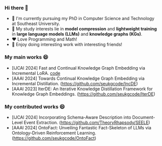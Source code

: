 ### Hi there 👋
- 🔭 I'm currently pursuing my PhD in Computer Science and Technology at Southeast University. 
- 🌱 My study interests lie in **model compression** and **lightweight training** in **large language models (LLMs)** and **knowledge graphs (KGs)**.
- ❤️ Love Programming and Math!
- 👯 Enjoy doing interesting work with interesting friends! 


<!--
**ljj-007/ljj-007** is a ✨ _special_ ✨ repository because its `README.md` (this file) appears on your GitHub profile.

Here are some ideas to get you started:

- 🔭 I’m currently working on ...
- 🌱 I’m currently learning ...
- 👯 I’m looking to collaborate on ...
- 🤔 I’m looking for help with ...
- 💬 Ask me about ...
- 📫 How to reach me: ...
- 😄 Pronouns: ...
- ⚡ Fun fact: ...
-->

### My main works 😄
- [IJCAI 2024] Fast and Continual Knowledge Graph Embedding via Incremental LoRA. [code](https://github.com/seukgcode/FastKGE)
- [AAAI 2024] Towards Continual Knowledge Graph Embedding via Incremental Distillation. (https://github.com/seukgcode/IncDE)
- [AAAI 2023] IterDE: An Iterative Knowledge Distillation Framework for Knowledge Graph Embeddings. (https://github.com/seukgcode/IterDE)

### My contributed works 😄
- [IJCAI 2024] Incorporating Schema-Aware Description into Document-Level Event Extraction. (https://github.com/TheoryRhapsody/SEELE)
- [AAAI 2024] OntoFact: Unveiling Fantastic Fact-Skeleton of LLMs via Ontology-Driven Reinforcement Learning. (https://github.com/seukgcode/OntoFact)


<!--
[![Top Langs](https://github-readme-stats.vercel.app/api/top-langs/?username=ljj-007&layout=compact)](https://github.com/anuraghazra/github-readme-stats)
-->

